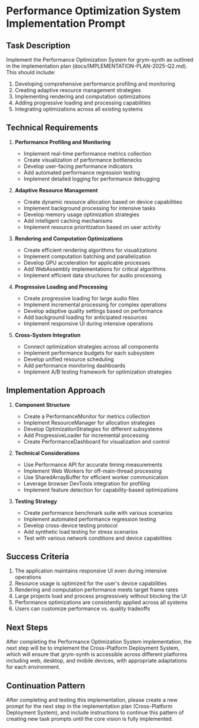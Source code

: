 # Performance Optimization System Implementation Prompt

## Task Description

Implement the Performance Optimization System for grym-synth as outlined in the implementation plan (docs/IMPLEMENTATION-PLAN-2025-Q2.md). This should include:

1. Developing comprehensive performance profiling and monitoring
2. Creating adaptive resource management strategies
3. Implementing rendering and computation optimizations
4. Adding progressive loading and processing capabilities
5. Integrating optimizations across all existing systems

## Technical Requirements

1. **Performance Profiling and Monitoring**
   - Implement real-time performance metrics collection
   - Create visualization of performance bottlenecks
   - Develop user-facing performance indicators
   - Add automated performance regression testing
   - Implement detailed logging for performance debugging

2. **Adaptive Resource Management**
   - Create dynamic resource allocation based on device capabilities
   - Implement background processing for intensive tasks
   - Develop memory usage optimization strategies
   - Add intelligent caching mechanisms
   - Implement resource prioritization based on user activity

3. **Rendering and Computation Optimizations**
   - Create efficient rendering algorithms for visualizations
   - Implement computation batching and parallelization
   - Develop GPU acceleration for applicable processes
   - Add WebAssembly implementations for critical algorithms
   - Implement efficient data structures for audio processing

4. **Progressive Loading and Processing**
   - Create progressive loading for large audio files
   - Implement incremental processing for complex operations
   - Develop adaptive quality settings based on performance
   - Add background loading for anticipated resources
   - Implement responsive UI during intensive operations

5. **Cross-System Integration**
   - Connect optimization strategies across all components
   - Implement performance budgets for each subsystem
   - Develop unified resource scheduling
   - Add performance monitoring dashboards
   - Implement A/B testing framework for optimization strategies

## Implementation Approach

1. **Component Structure**
   - Create a PerformanceMonitor for metrics collection
   - Implement ResourceManager for allocation strategies
   - Develop OptimizationStrategies for different subsystems
   - Add ProgressiveLoader for incremental processing
   - Create PerformanceDashboard for visualization and control

2. **Technical Considerations**
   - Use Performance API for accurate timing measurements
   - Implement Web Workers for off-main-thread processing
   - Use SharedArrayBuffer for efficient worker communication
   - Leverage browser DevTools integration for profiling
   - Implement feature detection for capability-based optimizations

3. **Testing Strategy**
   - Create performance benchmark suite with various scenarios
   - Implement automated performance regression testing
   - Develop cross-device testing protocol
   - Add synthetic load testing for stress scenarios
   - Test with various network conditions and device capabilities

## Success Criteria

1. The application maintains responsive UI even during intensive operations
2. Resource usage is optimized for the user's device capabilities
3. Rendering and computation performance meets target frame rates
4. Large projects load and process progressively without blocking the UI
5. Performance optimizations are consistently applied across all systems
6. Users can customize performance vs. quality tradeoffs

## Next Steps

After completing the Performance Optimization System implementation, the next step will be to implement the Cross-Platform Deployment System, which will ensure that grym-synth is accessible across different platforms including web, desktop, and mobile devices, with appropriate adaptations for each environment.

## Continuation Pattern

After completing and testing this implementation, please create a new prompt for the next step in the implementation plan (Cross-Platform Deployment System), and include instructions to continue this pattern of creating new task prompts until the core vision is fully implemented.

